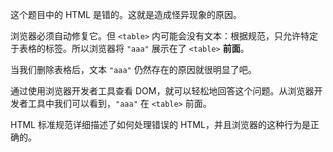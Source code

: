 这个题目中的 HTML 是错的。这就是造成怪异现象的原因。

浏览器必须自动修复它。但 `<table>` 内可能会没有文本：根据规范，只允许特定于表格的标签。所以浏览器将 `"aaa"` 展示在了 `<table>` **前面**。

当我们删除表格后，文本 `"aaa"` 仍然存在的原因就很明显了吧。

通过使用浏览器开发者工具查看 DOM，就可以轻松地回答这个问题。从浏览器开发者工具中我们可以看到，`"aaa"` 在 `<table>` 前面。

HTML 标准规范详细描述了如何处理错误的 HTML，并且浏览器的这种行为是正确的。

